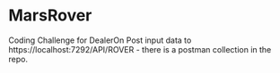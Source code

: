 # MarsRover
 Coding Challenge for DealerOn
Post input data to https://localhost:7292/API/ROVER - there is a postman collection in the repo.
